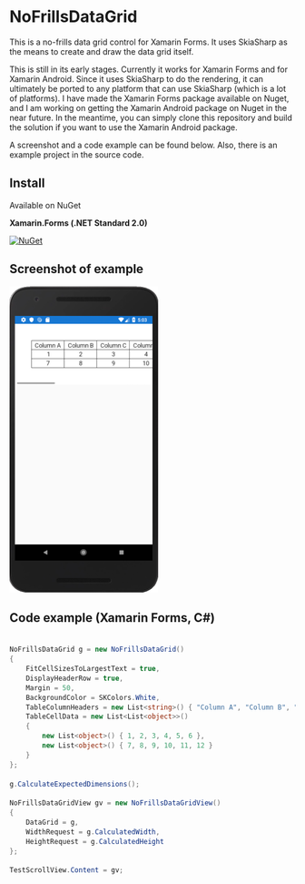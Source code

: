 # NoFrillsDataGrid
This is a no-frills data grid control for Xamarin Forms. It uses SkiaSharp as the means to create and draw the data grid itself.

This is still in its early stages. Currently it works for Xamarin Forms and for Xamarin Android. Since it uses SkiaSharp to do the rendering, it can ultimately be ported to any platform that can use SkiaSharp (which is a lot of platforms). I have made the Xamarin Forms package available on Nuget, and I am working on getting the Xamarin Android package on Nuget in the near future. In the meantime, you can simply clone this repository and build the solution if you want to use the Xamarin Android package.

A screenshot and a code example can be found below. Also, there is an example project in the source code.

## Install

Available on NuGet

**Xamarin.Forms (.NET Standard 2.0)**

[![NuGet](https://img.shields.io/nuget/v/NoFrills.Xamarin.Forms.svg?label=NuGet)](https://www.nuget.org/packages/NoFrills.Xamarin.Forms/)

## Screenshot of example

![data grid screenshot](example_screenshot.png)

## Code example (Xamarin Forms, C#)

```csharp

NoFrillsDataGrid g = new NoFrillsDataGrid()
{
    FitCellSizesToLargestText = true,
    DisplayHeaderRow = true,
    Margin = 50,
    BackgroundColor = SKColors.White,
    TableColumnHeaders = new List<string>() { "Column A", "Column B", "Column C", "Column D", "Column E", "Column F" },
    TableCellData = new List<List<object>>()
    {
        new List<object>() { 1, 2, 3, 4, 5, 6 },
        new List<object>() { 7, 8, 9, 10, 11, 12 }
    }
};

g.CalculateExpectedDimensions();

NoFrillsDataGridView gv = new NoFrillsDataGridView()
{
    DataGrid = g,
    WidthRequest = g.CalculatedWidth,
    HeightRequest = g.CalculatedHeight
};

TestScrollView.Content = gv;
            
```
